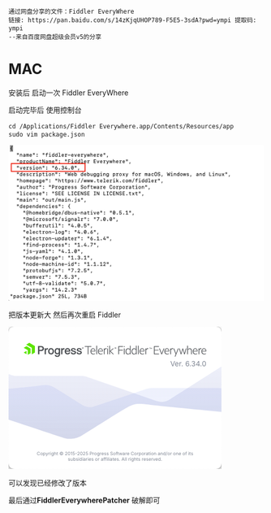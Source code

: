 ```
通过网盘分享的文件：Fiddler EveryWhere
链接: https://pan.baidu.com/s/14zKjqUHOP789-F5E5-3sdA?pwd=ympi 提取码: ympi 
--来自百度网盘超级会员v5的分享
```

# MAC

安装后 启动一次 Fiddler EveryWhere

启动完毕后 使用控制台

```
cd /Applications/Fiddler Everywhere.app/Contents/Resources/app
sudo vim package.json
```

![image-20250409173041634](https://raw.githubusercontent.com/Xioaruan912/pic/main/image-20250409173041634.png)

把版本更新大 然后再次重启 Fiddler

![image-20250409173113171](https://raw.githubusercontent.com/Xioaruan912/pic/main/image-20250409173113171.png)

可以发现已经修改了版本

最后通过**FiddlerEverywherePatcher** 破解即可